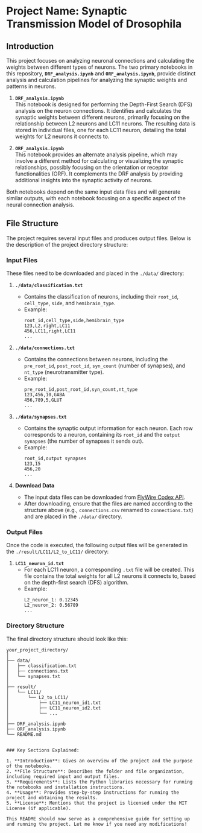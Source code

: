 # Project Name: Synaptic Transmission Model of Drosophila

## Introduction

This project focuses on analyzing neuronal connections and calculating the weights between different types of neurons. The two primary notebooks in this repository, **`DRF_analysis.ipynb`** and **`ORF_analysis.ipynb`**, provide distinct analysis and calculation pipelines for analyzing the synaptic weights and patterns in neurons.

1. **`DRF_analysis.ipynb`**  
   This notebook is designed for performing the Depth-First Search (DFS) analysis on the neuron connections. It identifies and calculates the synaptic weights between different neurons, primarily focusing on the relationship between L2 neurons and LC11 neurons. The resulting data is stored in individual files, one for each LC11 neuron, detailing the total weights for L2 neurons it connects to.

2. **`ORF_analysis.ipynb`**  
   This notebook provides an alternate analysis pipeline, which may involve a different method for calculating or visualizing the synaptic relationships, possibly focusing on the orientation or receptor functionalities (ORF). It complements the DRF analysis by providing additional insights into the synaptic activity of neurons.

Both notebooks depend on the same input data files and will generate similar outputs, with each notebook focusing on a specific aspect of the neural connection analysis.

## File Structure

The project requires several input files and produces output files. Below is the description of the project directory structure:

### Input Files

These files need to be downloaded and placed in the `./data/` directory:

1. **`./data/classification.txt`**  
   - Contains the classification of neurons, including their `root_id`, `cell_type`, `side`, and `hemibrain_type`.
   - Example:
     ```plaintext
     root_id,cell_type,side,hemibrain_type
     123,L2,right,LC11
     456,LC11,right,LC11
     ...
     ```

2. **`./data/connections.txt`**  
   - Contains the connections between neurons, including the `pre_root_id`, `post_root_id`, `syn_count` (number of synapses), and `nt_type` (neurotransmitter type).
   - Example:
     ```plaintext
     pre_root_id,post_root_id,syn_count,nt_type
     123,456,10,GABA
     456,789,5,GLUT
     ...
     ```

3. **`./data/synapses.txt`**  
   - Contains the synaptic output information for each neuron. Each row corresponds to a neuron, containing its `root_id` and the `output synapses` (the number of synapses it sends out).
   - Example:
     ```plaintext
     root_id,output synapses
     123,15
     456,20
     ...
     ```

4. **Download Data**  
   - The input data files can be downloaded from [FlyWire Codex API](https://codex.flywire.ai/api/download).
   - After downloading, ensure that the files are named according to the structure above (e.g., `connections.csv` renamed to `connections.txt`) and are placed in the `./data/` directory.

### Output Files

Once the code is executed, the following output files will be generated in the `./result/LC11/L2_to_LC11/` directory:

1. **`LC11_neuron_id.txt`**  
   - For each LC11 neuron, a corresponding `.txt` file will be created. This file contains the total weights for all L2 neurons it connects to, based on the depth-first search (DFS) algorithm.
   - Example:
     ```plaintext
     L2_neuron_1: 0.12345
     L2_neuron_2: 0.56789
     ...
     ```

### Directory Structure

The final directory structure should look like this:

```plaintext
your_project_directory/
│
├── data/
│   ├── classification.txt
│   ├── connections.txt
│   └── synapses.txt
│
├── result/
│   └── LC11/
│       └── L2_to_LC11/
│           ├── LC11_neuron_id1.txt
│           ├── LC11_neuron_id2.txt
│           └── ...
│
├── DRF_analysis.ipynb
├── ORF_analysis.ipynb
└── README.md


### Key Sections Explained:

1. **Introduction**: Gives an overview of the project and the purpose of the notebooks.
2. **File Structure**: Describes the folder and file organization, including required input and output files.
3. **Requirements**: Lists the Python libraries necessary for running the notebooks and installation instructions.
4. **Usage**: Provides step-by-step instructions for running the project and obtaining the results.
5. **License**: Mentions that the project is licensed under the MIT License (if applicable).

This README should now serve as a comprehensive guide for setting up and running the project. Let me know if you need any modifications!

